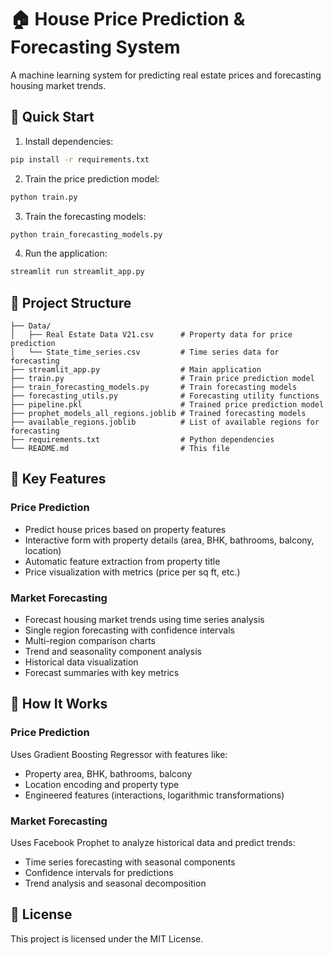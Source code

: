 # 🏠 House Price Prediction & Forecasting System

A machine learning system for predicting real estate prices and forecasting housing market trends.

## 🚀 Quick Start

1. Install dependencies:
```bash
pip install -r requirements.txt
```

2. Train the price prediction model:
```bash
python train.py
```

3. Train the forecasting models:
```bash
python train_forecasting_models.py
```

4. Run the application:
```bash
streamlit run streamlit_app.py
```

## 📁 Project Structure

```
├── Data/
│   ├── Real Estate Data V21.csv      # Property data for price prediction
│   └── State_time_series.csv         # Time series data for forecasting
├── streamlit_app.py                  # Main application
├── train.py                          # Train price prediction model
├── train_forecasting_models.py       # Train forecasting models
├── forecasting_utils.py              # Forecasting utility functions
├── pipeline.pkl                      # Trained price prediction model
├── prophet_models_all_regions.joblib # Trained forecasting models
├── available_regions.joblib          # List of available regions for forecasting
├── requirements.txt                  # Python dependencies
└── README.md                         # This file
```

## 🎯 Key Features

### Price Prediction
- Predict house prices based on property features
- Interactive form with property details (area, BHK, bathrooms, balcony, location)
- Automatic feature extraction from property title
- Price visualization with metrics (price per sq ft, etc.)

### Market Forecasting
- Forecast housing market trends using time series analysis
- Single region forecasting with confidence intervals
- Multi-region comparison charts
- Trend and seasonality component analysis
- Historical data visualization
- Forecast summaries with key metrics

## 🧠 How It Works

### Price Prediction
Uses Gradient Boosting Regressor with features like:
- Property area, BHK, bathrooms, balcony
- Location encoding and property type
- Engineered features (interactions, logarithmic transformations)

### Market Forecasting
Uses Facebook Prophet to analyze historical data and predict trends:
- Time series forecasting with seasonal components
- Confidence intervals for predictions
- Trend analysis and seasonal decomposition

## 📄 License

This project is licensed under the MIT License.